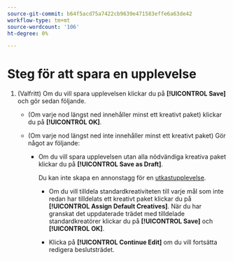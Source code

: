 ```yaml
---
source-git-commit: b64f5acd75a7422cb9639e471583effe6a63de42
workflow-type: tm+mt
source-wordcount: '106'
ht-degree: 0%

---
```

# Steg för att spara en upplevelse

<!-- used in multiple procedures -->

1. (Valfritt) Om du vill spara upplevelsen klickar du på **[!UICONTROL Save]** och gör sedan följande.

   * (Om varje nod längst ned innehåller minst ett kreativt paket) klickar du på **[!UICONTROL OK]**.

   * (Om varje nod längst ned inte innehåller minst ett kreativt paket) Gör något av följande:

      * Om du vill spara upplevelsen utan alla nödvändiga kreativa paket klickar du på **[!UICONTROL Save as Draft]**.

        Du kan inte skapa en annonstagg för en [utkastupplevelse](/help/creative/experiences/experience-about.md#experience-statuses).

         * Om du vill tilldela standardkreativiteten till varje mål som inte redan har tilldelats ett kreativt paket klickar du på **[!UICONTROL Assign Default Creatives]**. När du har granskat det uppdaterade trädet med tilldelade standardkreatörer klickar du på **[!UICONTROL Save]** och **[!UICONTROL OK]**.

         * Klicka på **[!UICONTROL Continue Edit]** om du vill fortsätta redigera beslutsträdet.